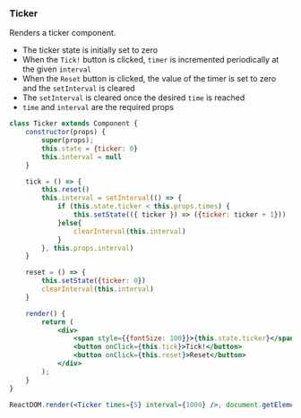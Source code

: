 ### Ticker

Renders a ticker component.

- The ticker state is initially set to zero 
- When the `Tick!` button is clicked, `timer` is incremented periodically at the given `interval`
- When the `Reset` button is clicked, the value of the timer is set to zero and the `setInterval` is cleared
- The `setInterval` is cleared once the desired `time` is reached
- `time` and `interval` are the required props

```jsx
class Ticker extends Component {
	constructor(props) {
		super(props);
		this.state = {ticker: 0}
		this.interval = null
	}

	tick = () => {
		this.reset()
		this.interval = setInterval(() => {
			if (this.state.ticker < this.props.times) {
				this.setState(({ ticker }) => ({ticker: ticker + 1}))
			}else{
				clearInterval(this.interval)
			}
		}, this.props.interval)
	}

	reset = () => {
		this.setState({ticker: 0})
		clearInterval(this.interval)
	}

	render() {
		return (
			<div>
				<span style={{fontSize: 100}}>{this.state.ticker}</span>       
				<button onClick={this.tick}>Tick!</button>
				<button onClick={this.reset}>Reset</button>
			</div>
		);
	}
}
```

```jsx
ReactDOM.render(<Ticker times={5} interval={1000} />, document.getElementById('root'));
```

<!-- tags: visual,state,class -->

<!-- expertise: 1 -->